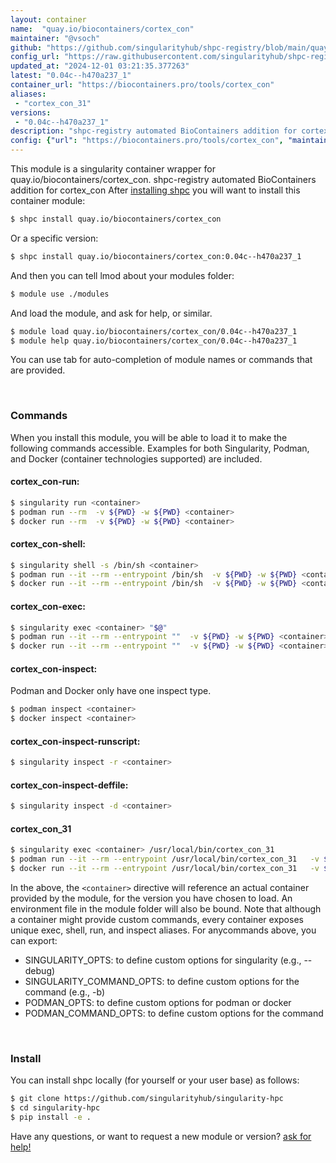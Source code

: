 ```yaml
---
layout: container
name:  "quay.io/biocontainers/cortex_con"
maintainer: "@vsoch"
github: "https://github.com/singularityhub/shpc-registry/blob/main/quay.io/biocontainers/cortex_con/container.yaml"
config_url: "https://raw.githubusercontent.com/singularityhub/shpc-registry/main/quay.io/biocontainers/cortex_con/container.yaml"
updated_at: "2024-12-01 03:21:35.377263"
latest: "0.04c--h470a237_1"
container_url: "https://biocontainers.pro/tools/cortex_con"
aliases:
 - "cortex_con_31"
versions:
 - "0.04c--h470a237_1"
description: "shpc-registry automated BioContainers addition for cortex_con"
config: {"url": "https://biocontainers.pro/tools/cortex_con", "maintainer": "@vsoch", "description": "shpc-registry automated BioContainers addition for cortex_con", "latest": {"0.04c--h470a237_1": "sha256:012d20a5e31bfee37b62444c50bc092376560d1efc2001564fee5206651fe9ff"}, "tags": {"0.04c--h470a237_1": "sha256:012d20a5e31bfee37b62444c50bc092376560d1efc2001564fee5206651fe9ff"}, "docker": "quay.io/biocontainers/cortex_con", "aliases": {"cortex_con_31": "/usr/local/bin/cortex_con_31"}}
---
```


This module is a singularity container wrapper for quay.io/biocontainers/cortex_con.
shpc-registry automated BioContainers addition for cortex_con
After [installing shpc](#install) you will want to install this container module:


```bash
$ shpc install quay.io/biocontainers/cortex_con
```

Or a specific version:

```bash
$ shpc install quay.io/biocontainers/cortex_con:0.04c--h470a237_1
```

And then you can tell lmod about your modules folder:

```bash
$ module use ./modules
```

And load the module, and ask for help, or similar.

```bash
$ module load quay.io/biocontainers/cortex_con/0.04c--h470a237_1
$ module help quay.io/biocontainers/cortex_con/0.04c--h470a237_1
```

You can use tab for auto-completion of module names or commands that are provided.

<br>

### Commands

When you install this module, you will be able to load it to make the following commands accessible.
Examples for both Singularity, Podman, and Docker (container technologies supported) are included.

#### cortex_con-run:

```bash
$ singularity run <container>
$ podman run --rm  -v ${PWD} -w ${PWD} <container>
$ docker run --rm  -v ${PWD} -w ${PWD} <container>
```

#### cortex_con-shell:

```bash
$ singularity shell -s /bin/sh <container>
$ podman run --it --rm --entrypoint /bin/sh  -v ${PWD} -w ${PWD} <container>
$ docker run --it --rm --entrypoint /bin/sh  -v ${PWD} -w ${PWD} <container>
```

#### cortex_con-exec:

```bash
$ singularity exec <container> "$@"
$ podman run --it --rm --entrypoint ""  -v ${PWD} -w ${PWD} <container> "$@"
$ docker run --it --rm --entrypoint ""  -v ${PWD} -w ${PWD} <container> "$@"
```

#### cortex_con-inspect:

Podman and Docker only have one inspect type.

```bash
$ podman inspect <container>
$ docker inspect <container>
```

#### cortex_con-inspect-runscript:

```bash
$ singularity inspect -r <container>
```

#### cortex_con-inspect-deffile:

```bash
$ singularity inspect -d <container>
```


#### cortex_con_31

```bash
$ singularity exec <container> /usr/local/bin/cortex_con_31
$ podman run --it --rm --entrypoint /usr/local/bin/cortex_con_31   -v ${PWD} -w ${PWD} <container> -c " $@"
$ docker run --it --rm --entrypoint /usr/local/bin/cortex_con_31   -v ${PWD} -w ${PWD} <container> -c " $@"
```



In the above, the `<container>` directive will reference an actual container provided
by the module, for the version you have chosen to load. An environment file in the
module folder will also be bound. Note that although a container
might provide custom commands, every container exposes unique exec, shell, run, and
inspect aliases. For anycommands above, you can export:

 - SINGULARITY_OPTS: to define custom options for singularity (e.g., --debug)
 - SINGULARITY_COMMAND_OPTS: to define custom options for the command (e.g., -b)
 - PODMAN_OPTS: to define custom options for podman or docker
 - PODMAN_COMMAND_OPTS: to define custom options for the command

<br>

### Install

You can install shpc locally (for yourself or your user base) as follows:

```bash
$ git clone https://github.com/singularityhub/singularity-hpc
$ cd singularity-hpc
$ pip install -e .
```

Have any questions, or want to request a new module or version? [ask for help!](https://github.com/singularityhub/singularity-hpc/issues)